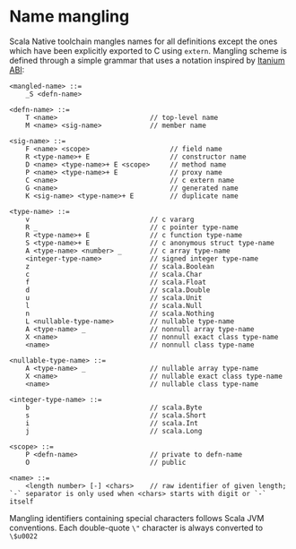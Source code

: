 # Name mangling

Scala Native toolchain mangles names for all definitions except the ones
which have been explicitly exported to C using `extern`. Mangling scheme
is defined through a simple grammar that uses a notation inspired by
[Itanium ABI](http://refspecs.linuxbase.org/cxxabi-1.83.html):

    <mangled-name> ::=
        _S <defn-name>

    <defn-name> ::=
        T <name>                       // top-level name
        M <name> <sig-name>            // member name

    <sig-name> ::=
        F <name> <scope>                    // field name
        R <type-name>+ E                    // constructor name
        D <name> <type-name>+ E <scope>     // method name
        P <name> <type-name>+ E             // proxy name
        C <name>                            // c extern name
        G <name>                            // generated name
        K <sig-name> <type-name>+ E         // duplicate name

    <type-name> ::=
        v                              // c vararg
        R _                            // c pointer type-name
        R <type-name>+ E               // c function type-name
        S <type-name>+ E               // c anonymous struct type-name
        A <type-name> <number> _       // c array type-name
        <integer-type-name>            // signed integer type-name
        z                              // scala.Boolean
        c                              // scala.Char
        f                              // scala.Float
        d                              // scala.Double
        u                              // scala.Unit
        l                              // scala.Null
        n                              // scala.Nothing
        L <nullable-type-name>         // nullable type-name
        A <type-name> _                // nonnull array type-name
        X <name>                       // nonnull exact class type-name
        <name>                         // nonnull class type-name

    <nullable-type-name> ::=
        A <type-name> _                // nullable array type-name
        X <name>                       // nullable exact class type-name
        <name>                         // nullable class type-name

    <integer-type-name> ::=
        b                              // scala.Byte
        s                              // scala.Short
        i                              // scala.Int
        j                              // scala.Long

    <scope> ::=
        P <defn-name>                  // private to defn-name
        O                              // public

    <name> ::=
        <length number> [-] <chars>    // raw identifier of given length; `-` separator is only used when <chars> starts with digit or `-` itself

Mangling identifiers containing special characters follows Scala JVM
conventions. Each double-quote `\"` character is always
converted to `\$u0022`
